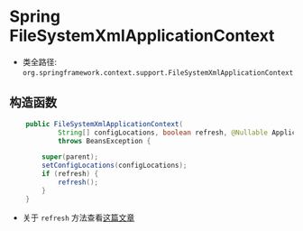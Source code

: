 # Spring FileSystemXmlApplicationContext
- 类全路径: `org.springframework.context.support.FileSystemXmlApplicationContext`


## 构造函数

```java
	public FileSystemXmlApplicationContext(
			String[] configLocations, boolean refresh, @Nullable ApplicationContext parent)
			throws BeansException {

		super(parent);
		setConfigLocations(configLocations);
		if (refresh) {
			refresh();
		}
	}

```

- 关于 `refresh` 方法查看[这篇文章](/doc/book/context/ApplicationContext/Spring-AbstractApplicationContext.md)